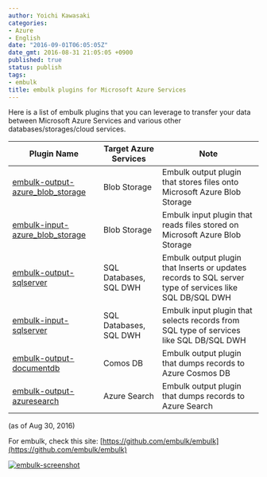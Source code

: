 ```yaml
---
author: Yoichi Kawasaki
categories:
- Azure
- English
date: "2016-09-01T06:05:05Z"
date_gmt: 2016-08-31 21:05:05 +0900
published: true
status: publish
tags:
- embulk
title: embulk plugins for Microsoft Azure Services
---
```


Here is a list of embulk plugins that you can leverage to transfer your data between Microsoft Azure Services and various other databases/storages/cloud services.

| Plugin Name   | Target Azure Services | Note | 
| ------------- | ------------- | ------------- |
| <a href="https://github.com/sakama/embulk-output-azure_blob_storage">embulk-output-azure_blob_storage</a> |	Blob Storage | Embulk output plugin that stores files onto Microsoft Azure Blob Storage |
| <a href="https://github.com/sakama/embulk-input-azure_blob_storage">embulk-input-azure_blob_storage</a> |	Blob Storage | Embulk input plugin that reads files stored on Microsoft Azure Blob Storage |
| <a href="https://github.com/embulk/embulk-output-jdbc/tree/master/embulk-output-sqlserver">embulk-output-sqlserver</a> |	SQL Databases, SQL DWH | Embulk output plugin that Inserts or updates records to SQL server type of services like SQL DB/SQL DWH |
| <a href="https://github.com/embulk/embulk-input-jdbc/tree/master/embulk-input-sqlserver">embulk-input-sqlserver</a> |	SQL Databases, SQL DWH | Embulk input plugin that selects records from SQL type of services like SQL DB/SQL DWH |
| <a href="https://github.com/yokawasa/embulk-output-documentdb">embulk-output-documentdb</a> |	Comos DB | Embulk output plugin that dumps records to Azure Cosmos DB |
| <a href="https://github.com/yokawasa/embulk-output-azuresearch">embulk-output-azuresearch</a> |	Azure Search | Embulk output plugin that dumps records to Azure Search |

(as of Aug 30, 2016)

For embulk, check this site: [https://github.com/embulk/embulk](https://github.com/embulk/embulk)

[![embulk-screenshot](https://c1.staticflickr.com/9/8283/29081871880_b9a4338fbf_b.jpg)
](https://github.com/embulk/embulk)
